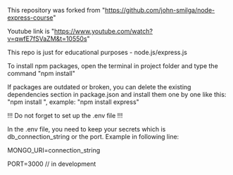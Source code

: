 This repository was forked from "https://github.com/john-smilga/node-express-course"

Youtube link is "https://www.youtube.com/watch?v=qwfE7fSVaZM&t=10550s"

This repo is just for educational purposes - node.js/express.js

To install npm packages, open the terminal in project folder and type the command "npm install"

If packages are outdated or broken, you can delete the existing dependencies section in package.json and install them one by one like this: "npm install ", example: "npm install express"

!!! Do not forget to set up the .env file !!!

In the .env file, you need to keep your secrets which is db_connection_string or the port. Example in following line:

MONGO_URI=connection_string

PORT=3000 // in development


